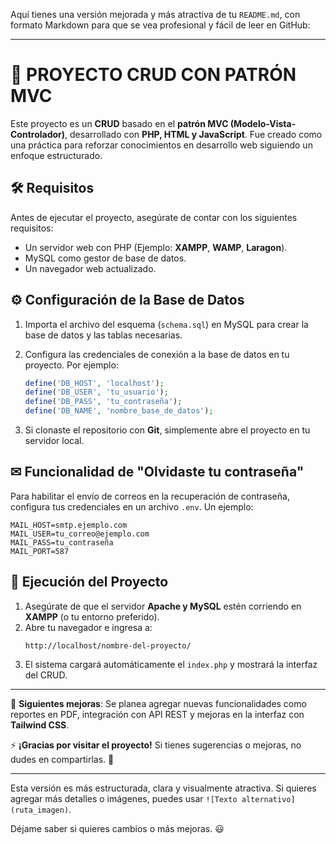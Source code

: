 Aquí tienes una versión mejorada y más atractiva de tu `README.md`, con formato Markdown para que se vea profesional y fácil de leer en GitHub:  

---

# 🚀 **PROYECTO CRUD CON PATRÓN MVC**  

Este proyecto es un **CRUD** basado en el **patrón MVC (Modelo-Vista-Controlador)**, desarrollado con **PHP, HTML y JavaScript**. Fue creado como una práctica para reforzar conocimientos en desarrollo web siguiendo un enfoque estructurado.  

## 🛠 **Requisitos**  

Antes de ejecutar el proyecto, asegúrate de contar con los siguientes requisitos:  

- Un servidor web con PHP (Ejemplo: **XAMPP**, **WAMP**, **Laragon**).  
- MySQL como gestor de base de datos.  
- Un navegador web actualizado.  

## ⚙ **Configuración de la Base de Datos**  

1. Importa el archivo del esquema (`schema.sql`) en MySQL para crear la base de datos y las tablas necesarias.  
2. Configura las credenciales de conexión a la base de datos en tu proyecto. Por ejemplo:  

   ```php
   define('DB_HOST', 'localhost');
   define('DB_USER', 'tu_usuario');
   define('DB_PASS', 'tu_contraseña');
   define('DB_NAME', 'nombre_base_de_datos');
   ```

3. Si clonaste el repositorio con **Git**, simplemente abre el proyecto en tu servidor local.  

## ✉ **Funcionalidad de "Olvidaste tu contraseña"**  

Para habilitar el envío de correos en la recuperación de contraseña, configura tus credenciales en un archivo `.env`. Un ejemplo:  

   ```env
   MAIL_HOST=smtp.ejemplo.com
   MAIL_USER=tu_correo@ejemplo.com
   MAIL_PASS=tu_contraseña
   MAIL_PORT=587
   ```

## 🚀 **Ejecución del Proyecto**  

1. Asegúrate de que el servidor **Apache y MySQL** estén corriendo en **XAMPP** (o tu entorno preferido).  
2. Abre tu navegador e ingresa a:  
   ```
   http://localhost/nombre-del-proyecto/
   ```
3. El sistema cargará automáticamente el `index.php` y mostrará la interfaz del CRUD.  

---

📌 **Siguientes mejoras**: Se planea agregar nuevas funcionalidades como reportes en PDF, integración con API REST y mejoras en la interfaz con **Tailwind CSS**.  

⚡ **¡Gracias por visitar el proyecto!** Si tienes sugerencias o mejoras, no dudes en compartirlas. 🚀  

---

Esta versión es más estructurada, clara y visualmente atractiva. Si quieres agregar más detalles o imágenes, puedes usar `![Texto alternativo](ruta_imagen)`.  

Déjame saber si quieres cambios o más mejoras. 😃
